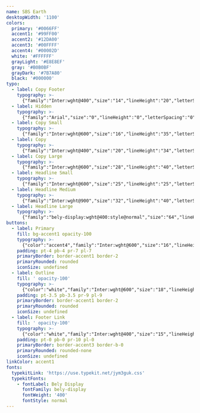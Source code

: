 ```yaml
---
name: SBS Earth
desktopWidth: '1100'
colors:
  primary: '#0066FF'
  accent1: '#99FF00'
  accent2: '#12DA00'
  accent3: '#00FFFF'
  accent4: '#00002D'
  white: '#FFFFFF'
  grayLight: '#E8E8EF'
  gray: '#B0B0BF'
  grayDark: '#7B7A80'
  black: '#000000'
typo:
  - label: Copy Footer
    typography: >-
      {"family":"Inter:wght@400","size":"14","lineHeight":"20","letterSpacing":"0","margin":"0","smSize":"","smLineHeight":"","smLetterSpacing":"","smMargin":""}
  - label: Hidden
    typography: >-
      {"family":"Arial","size":"0","lineHeight":"0","letterSpacing":"0","margin":"0","smSize":"0","smLineHeight":"0","smLetterSpacing":"0","smMargin":"0"}
  - label: Copy Small
    typography: >-
      {"family":"Inter:wght@600","size":"16","lineHeight":"35","letterSpacing":"0","margin":"35","smSize":"16","smLineHeight":"35","smLetterSpacing":"0","smMargin":"35"}
  - label: Copy
    typography: >-
      {"family":"Inter:wght@400","size":"20","lineHeight":"34","letterSpacing":"0","margin":"30","smSize":"20","smLineHeight":"34","smLetterSpacing":"0","smMargin":"0"}
  - label: Copy Large
    typography: >-
      {"family":"Inter:wght@600","size":"28","lineHeight":"40","letterSpacing":"0","margin":"40","smSize":"28","smLineHeight":"40","smLetterSpacing":"0","smMargin":"40"}
  - label: Headline Small
    typography: >-
      {"family":"Inter:wght@600","size":"25","lineHeight":"25","letterSpacing":"0","margin":"15","smSize":"20","smLineHeight":"25","smLetterSpacing":"0","smMargin":"15"}
  - label: Headline Medium
    typography: >-
      {"family":"Inter:wght@900","size":"32","lineHeight":"40","letterSpacing":"0","margin":"30","smSize":"32","smLineHeight":"40","smLetterSpacing":"0","smMargin":"30"}
  - label: Headline Large
    typography: >-
      {"family":"bely-display:wght@400:style@normal","size":"64","lineHeight":"80","letterSpacing":"0","margin":"40","smSize":"48","smLineHeight":"60","smLetterSpacing":"0","smMargin":"32"}
buttons:
  - label: Primary
    fill: bg-accent1 opacity-100
    typography: >-
      {"color":"accent4","family":"Inter:wght@600","size":"16","lineHeight":"16","letterSpacing":"0","smSize":"18","smLineHeight":"18","smLetterSpacing":"0"}
    padding: pt-4 pb-4 pr-7 pl-7
    primaryBorder: border-accent1 border-2
    primaryRounded: rounded
    iconSize: undefined
  - label: Outline
    fill: ' opacity-100'
    typography: >-
      {"color":"white","family":"Inter:wght@600","size":"18","lineHeight":"18","letterSpacing":"0","smSize":"16","smLineHeight":"16","smLetterSpacing":"0"}
    padding: pt-3.5 pb-3.5 pr-9 pl-9
    primaryBorder: border-accent1 border-2
    primaryRounded: rounded
    iconSize: undefined
  - label: Footer Link
    fill: ' opacity-100'
    typography: >-
      {"color":"white","family":"Inter:wght@400","size":"15","lineHeight":"20","letterSpacing":"0","smSize":"15","smLineHeight":"20","smLetterSpacing":"0"}
    padding: pt-0 pb-0 pr-10 pl-0
    primaryBorder: border-accent3 border-b-0
    primaryRounded: rounded-none
    iconSize: undefined
linkColor: accent1
fonts:
  typekitLink: 'https://use.typekit.net/jym3guk.css'
  typekitFonts:
    - fontLabel: Bely Display
      fontFamily: bely-display
      fontWeight: '400'
      fontStyle: normal
---
```















